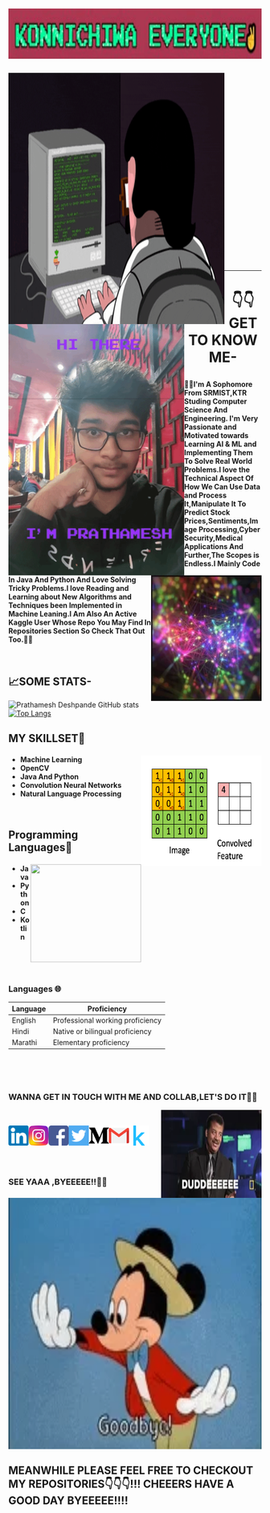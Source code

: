 # <p><img align="Center" width="800" height="100" src="https://github.com/PrathameshDeshpande/PrathameshDeshpande/blob/master/giphyx.jpg"></p>
<p >
<img align="left" width="430" height="500" src="https://github.com/PrathameshDeshpande/PrathameshDeshpande/blob/master/giphy.gif">
<img align="left" width="350" height="500" src="https://github.com/PrathameshDeshpande/PrathameshDeshpande/blob/master/giphy (1).gif">
</p>

<br /><br /><br /><br /><br /><br /><br /><br /><br /><br /><br /><br /><br /><br /><br />
<p>
  <br />
  </p>
  <p>
  <br />
  </p>
    <p>
  <br />
  </p>
    <p>
  <br />
  </p>
<hr/>

# <div align="center" >:point_down::point_down:GET TO KNOW ME-</div><p ><img align="right" width="220" height="250" src="https://github.com/PrathameshDeshpande/PrathameshDeshpande/blob/master/200w.webp"></p>
**:star2::star2:I'm A Sophomore From SRMIST,KTR Studing Computer Science And Engineering. I'm Very Passionate and Motivated towards Learning AI & ML and Implementing Them To Solve Real World Problems.I love the Technical Aspect Of How We Can Use Data and Process It,Manipulate It To Predict Stock Prices,Sentiments,Image Processing,Cyber Security,Medical Applications And Further,The Scopes is Endless.I Mainly Code In Java And Python And Love Solving Tricky Problems.I love Reading and Learning about New Algorithms and Techniques been Implemented in Machine Leaning.I Am Also An Active Kaggle User Whose Repo You May Find In Repositories Section So Check That Out Too.:star2::star2:**

<p>
  <br />
  </p>
  
## 📈SOME STATS-
![Prathamesh Deshpande GitHub stats](https://github-readme-stats.vercel.app/api?username=PrathameshDeshpande&show_icons=true&theme=radical)[![Top Langs](https://github-readme-stats.vercel.app/api/top-langs/?username=PrathameshDeshpande&show_icons=true&theme=radical)](https://github.com/PrathameshDeshpande/github-readme-stats)


## MY SKILLSET🎯<p ><img align="right" width="240" height="220" src="https://github.com/PrathameshDeshpande/PrathameshDeshpande/blob/master/giphy (3).gif"></p>
* **Machine Learning**
* **OpenCV**
* **Java And Python**
* **Convolution Neural Networks**
* **Natural Language Processing**
<p>
  <br />
  </p>

## Programming Languages💠<p ><img align="right" width="220" height="195" src="https://github.com/PrathameshDeshpande/PrathameshDeshpande/blob/master/java.gif"></p>
* **Java**
* **Python**
* **C**
* **Kotlin**

<p>
  <br />
  </p>
  <p>
  <br />
  </p>

### Languages 🌐
| Language      | Proficiency                                                               |
| ------------- | ------------------------------------------------------------------------- |
| English       | Professional working proficiency                                          |
| Hindi         | Native or bilingual proficiency                                           |
| Marathi       | Elementary proficiency                                                    |

<p>
  <br />
  </p>
  <p>
  <br />
  </p>

### WANNA GET IN TOUCH WITH ME AND COLLAB,LET'S DO IT💬📱<p ><img align="right" width="200" height="175" src="https://github.com/PrathameshDeshpande/PrathameshDeshpande/blob/master/xd.webp"></p>
<p>
  <br />
  </p>

<a href="https://www.linkedin.com/in/prathamesh-deshpande-86716718a/">
  <img align="left" alt="PDP | LINKEDIN" width="40px" src="https://github.com/PrathameshDeshpande/PrathameshDeshpande/blob/master/linkedin.svg"/>
</a>
<a href="https://www.instagram.com/__prathamesh_deshpande___/">
  <img align="left" alt="PDP | Insta" width="40px" src="https://github.com/PrathameshDeshpande/PrathameshDeshpande/blob/master/instagram.svg"/>
</a>
<a href="https://www.facebook.com/prathamesh.deshpande.50/">
  <img align="left" alt="PDP | FB" width="40px" src="https://github.com/PrathameshDeshpande/PrathameshDeshpande/blob/master/facebook (1).svg"/>
</a>
<a href="https://twitter.com/ImPDP25">
  <img align="left" alt="PDP | TWITTER" width="40px" src="https://github.com/PrathameshDeshpande/PrathameshDeshpande/blob/master/twitter.svg"/>
</a>
<a href="https://medium.com/@prathameshdesh25">
  <img align="left" alt="PDP | MD" width="40px" src="https://github.com/PrathameshDeshpande/PrathameshDeshpande/blob/master/medium.svg"/>
</a>
<a href="prtdesh25@gmail.com">
  <img align="left" alt="PDP | GM" width="40px" src="https://github.com/PrathameshDeshpande/PrathameshDeshpande/blob/master/281769.svg"/>
</a>
<a href="https://www.kaggle.com/prathameshdeshpande">
  <img align="left" alt="PDP | K" width="40px" src="https://github.com/PrathameshDeshpande/PrathameshDeshpande/blob/master/kaggle-icon.svg"/>
</a>
<p>
  <br />
  </p>
  <p>
  <br />
  </p>
   <p>
  <br />
  </p>

### SEE YAAA ,BYEEEEE!!:wave::wave:

<img align="center" width="800" height="500" src="https://github.com/PrathameshDeshpande/PrathameshDeshpande/blob/master/200w (1).webp"></p>

## MEANWHILE PLEASE FEEL FREE TO CHECKOUT MY REPOSITORIES:point_down::point_down::point_down:!!! CHEEERS HAVE A GOOD DAY BYEEEEE!!!!
